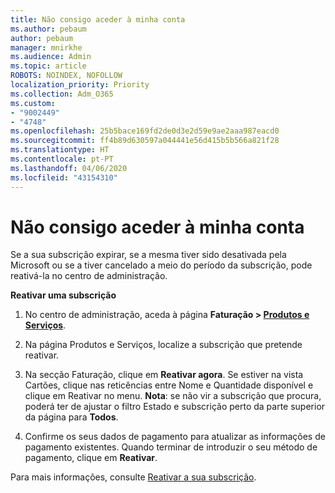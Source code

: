 ```yaml
---
title: Não consigo aceder à minha conta
ms.author: pebaum
author: pebaum
manager: mnirkhe
ms.audience: Admin
ms.topic: article
ROBOTS: NOINDEX, NOFOLLOW
localization_priority: Priority
ms.collection: Adm_O365
ms.custom:
- "9002449"
- "4748"
ms.openlocfilehash: 25b5bace169fd2de0d3e2d59e9ae2aaa987eacd0
ms.sourcegitcommit: ff4b89d630597a044441e56d415b5b566a821f28
ms.translationtype: HT
ms.contentlocale: pt-PT
ms.lasthandoff: 04/06/2020
ms.locfileid: "43154310"
---
```

# <a name="unable-to-access-my-account"></a>Não consigo aceder à minha conta

Se a sua subscrição expirar, se a mesma tiver sido desativada pela Microsoft ou se a tiver cancelado a meio do período da subscrição, pode reativá-la no centro de administração.

**Reativar uma subscrição**

1. No centro de administração, aceda à página **Faturação > [ Produtos e Serviços](https://go.microsoft.com/fwlink/p/?linkid=842054)**.

2. Na página Produtos e Serviços, localize a subscrição que pretende reativar.

3. Na secção Faturação, clique em **Reativar agora**.  Se estiver na vista Cartões, clique nas reticências entre Nome e Quantidade disponível e clique em Reativar no menu. **Nota**: se não vir a subscrição que procura, poderá ter de ajustar o filtro Estado e subscrição perto da parte superior da página para **Todos**.

4. Confirme os seus dados de pagamento para atualizar as informações de pagamento existentes. Quando terminar de introduzir o seu método de pagamento, clique em **Reativar**.

Para mais informações, consulte [Reativar a sua subscrição](https://docs.microsoft.com/office365/admin/subscriptions-and-billing/reactivate-your-subscription).
